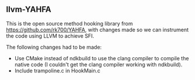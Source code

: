 llvm-YAHFA
----------------
This is the open source method hooking library from https://github.com/rk700/YAHFA, with changes made so we can instrument the code using LLVM to achieve SFI. 

The following changes had to be made:
* Use CMake instead of ndkbuild to use the clang compiler to compile the native code (I couldn't get the clang compiler working with ndkbuild).
* Include trampoline.c in HookMain.c

